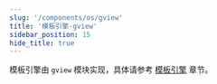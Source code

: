 ```yaml
---
slug: '/components/os/gview'
title: '模板引擎-gview'
sidebar_position: 15
hide_title: true
---
```


模板引擎由 `gview` 模块实现，具体请参考 [模板引擎](../../核心组件/模板引擎/模板引擎.md) 章节。